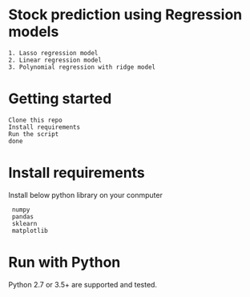 # Stock prediction using Regression models

    1. Lasso regression model
    2. Linear regression model
    3. Polynomial regression with ridge model

# Getting started
    Clone this repo
    Install requirements
    Run the script
    done 
    
 # Install requirements
 Install below python library on your conmputer
 
     numpy
     pandas
     sklearn
     matplotlib
    
# Run with Python
  Python 2.7 or 3.5+ are supported and tested.
